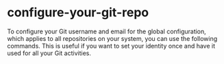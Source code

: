 # configure-your-git-repo
To configure your Git username and email for the global configuration, which applies to all repositories on your system, you can use the following commands. This is useful if you want to set your identity once and have it used for all your Git activities.
